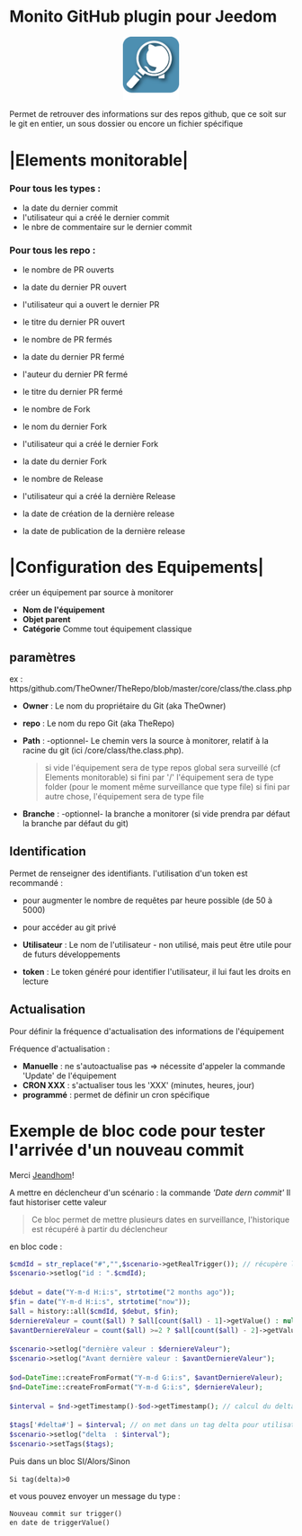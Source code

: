 # Monito GitHub plugin pour Jeedom

<p align="center">
  <img width="100" src="/plugin_info/MonitoGitHub_icon.png">
</p>

Permet de retrouver des informations sur des repos github, que ce soit sur le git en entier, un sous dossier ou encore un fichier spécifique

# |Elements monitorable|

### Pour tous les types :

* la date du dernier commit
* l'utilisateur qui a créé le dernier commit
* le nbre de commentaire sur le dernier commit


### Pour tous les repo :
* le nombre de PR ouverts 
* la date du dernier PR ouvert
* l'utilisateur qui a ouvert le dernier PR
* le titre du dernier PR ouvert

* le nombre de PR fermés
* la date du dernier PR fermé
* l'auteur du dernier PR fermé
* le titre du dernier PR fermé

* le nombre de Fork
* le nom du dernier Fork
* l'utilisateur qui a créé le dernier Fork
* la date du dernier Fork

* le nombre de Release
* l'utilisateur qui a créé la dernière Release
* la date de création de la dernière release
* la date de publication de la dernière release

# |Configuration des Equipements|
 créer un équipement par source à monitorer
* __Nom de l'équipement__ 
 * __Objet parent__ 
 * __Catégorie__ 
 Comme tout équipement classique
 
## paramètres
ex : https/github.com/TheOwner/TheRepo/blob/master/core/class/the.class.php

 * __Owner__ : Le nom du propriétaire du Git (aka TheOwner)
 * __repo__ : Le nom du repo Git (aka TheRepo)
 * __Path__ : -optionnel- Le chemin vers la source à monitorer, relatif à la racine du git (ici /core/class/the.class.php).
 
      > si vide l'équipement sera de type repos global sera surveillé (cf Elements monitorable)
      > si fini par '/' l'équipement sera de type folder (pour le moment même surveillance que type file)
      > si fini par autre chose, l'équipement sera de type file
      
 * __Branche__ : -optionnel- la branche a monitorer (si vide prendra par défaut la branche par défaut du git)
 
 ## Identification 
 
 Permet de renseigner des identifiants. 
 l'utilisation d'un token est recommandé : 
 * pour augmenter le nombre de requêtes par heure possible (de 50 à 5000)
 * pour accéder au git privé
 
  * __Utilisateur__ : Le nom de l'utilisateur - non utilisé, mais peut être utile pour de futurs développements
  * __token__ : Le token généré pour identifier l'utilisateur, il lui faut les droits en lecture
  
   
 ## Actualisation
 
 Pour définir la fréquence d'actualisation des informations de l'équipement
 
 Fréquence d'actualisation : 
 * __Manuelle__ : ne s'autoactualise pas => nécessite d'appeler la commande 'Update' de l'équipement
 * __CRON XXX__ : s'actualiser tous les 'XXX' (minutes, heures, jour)
 * __programmé__ : permet de définir un cron spécifique 
 
 
 # Exemple de bloc code pour tester l'arrivée d'un nouveau commit
 Merci [Jeandhom](https://community.jeedom.com/t/obtenir-lavant-derniere-valeur-laststate/36412/2)!
 
 A mettre en déclencheur d'un scénario : la commande *'Date dern commit'*
 Il faut historiser cette valeur
 
> Ce bloc permet de mettre plusieurs dates en surveillance, l'historique est récupéré à partir du déclencheur

 en bloc code : 
 
```php
$cmdId = str_replace("#","",$scenario->getRealTrigger()); // récupère l'id de la commande
$scenario->setlog("id : ".$cmdId);

$debut = date("Y-m-d H:i:s", strtotime("2 months ago"));
$fin = date("Y-m-d H:i:s", strtotime("now"));  
$all = history::all($cmdId, $debut, $fin);
$derniereValeur = count($all) ? $all[count($all) - 1]->getValue() : null;
$avantDerniereValeur = count($all) >=2 ? $all[count($all) - 2]->getValue() : null;

$scenario->setlog("dernière valeur : $derniereValeur");
$scenario->setlog("Avant dernière valeur : $avantDerniereValeur");

$od=DateTime::createFromFormat("Y-m-d G:i:s", $avantDerniereValeur);
$nd=DateTime::createFromFormat("Y-m-d G:i:s", $derniereValeur);

$interval = $nd->getTimestamp()-$od->getTimestamp(); // calcul du delta entre les 2 dates, en ms

$tags['#delta#'] = $interval; // on met dans un tag delta pour utilisation dans un scnéario
$scenario->setlog("delta  : $interval");
$scenario->setTags($tags);
```
Puis dans un bloc SI/Alors/Sinon

`Si tag(delta)>0`

et vous pouvez envoyer un message du type :
```
Nouveau commit sur trigger()
en date de triggerValue()
```


 
